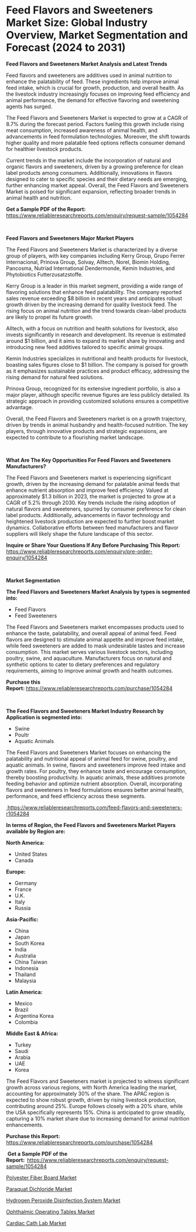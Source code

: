 <p><h1>Feed Flavors and Sweeteners Market Size: Global Industry Overview, Market Segmentation and Forecast (2024 to 2031)</h1></p><p><strong>Feed Flavors and Sweeteners Market Analysis and Latest Trends</strong></p>
<p><p>Feed flavors and sweeteners are additives used in animal nutrition to enhance the palatability of feed. These ingredients help improve animal feed intake, which is crucial for growth, production, and overall health. As the livestock industry increasingly focuses on improving feed efficiency and animal performance, the demand for effective flavoring and sweetening agents has surged.</p><p>The Feed Flavors and Sweeteners Market is expected to grow at a CAGR of 8.7% during the forecast period. Factors fueling this growth include rising meat consumption, increased awareness of animal health, and advancements in feed formulation technologies. Moreover, the shift towards higher quality and more palatable feed options reflects consumer demand for healthier livestock products.</p><p>Current trends in the market include the incorporation of natural and organic flavors and sweeteners, driven by a growing preference for clean label products among consumers. Additionally, innovations in flavors designed to cater to specific species and their dietary needs are emerging, further enhancing market appeal. Overall, the Feed Flavors and Sweeteners Market is poised for significant expansion, reflecting broader trends in animal health and nutrition.</p></p>
<p><strong>Get a Sample PDF of the Report:&nbsp;</strong> <a href="https://www.reliableresearchreports.com/enquiry/request-sample/1054284?utm_campaign=118&utm_medium=2&utm_source=Github&utm_content=ia&utm_term=07112024&utm_id=feed-flavors-and-sweeteners">https://www.reliableresearchreports.com/enquiry/request-sample/1054284</a></p>
<p>&nbsp;</p>
<p><strong>Feed Flavors and Sweeteners Major Market Players</strong></p>
<p><p>The Feed Flavors and Sweeteners Market is characterized by a diverse group of players, with key companies including Kerry Group, Grupo Ferrer Internacional, Prinova Group, Solvay, Alltech, Norel, Biomin Holding, Pancosma, Nutriad International Dendermonde, Kemin Industries, and Phytobiotics Futterzusatzstoffe. </p><p>Kerry Group is a leader in this market segment, providing a wide range of flavoring solutions that enhance feed palatability. The company reported sales revenue exceeding $8 billion in recent years and anticipates robust growth driven by the increasing demand for quality livestock feed. The rising focus on animal nutrition and the trend towards clean-label products are likely to propel its future growth.</p><p>Alltech, with a focus on nutrition and health solutions for livestock, also invests significantly in research and development. Its revenue is estimated around $1 billion, and it aims to expand its market share by innovating and introducing new feed additives tailored to specific animal groups.</p><p>Kemin Industries specializes in nutritional and health products for livestock, boasting sales figures close to $1 billion. The company is poised for growth as it emphasizes sustainable practices and product efficacy, addressing the rising demand for natural feed solutions.</p><p>Prinova Group, recognized for its extensive ingredient portfolio, is also a major player, although specific revenue figures are less publicly detailed. Its strategic approach in providing customized solutions ensures a competitive advantage.</p><p>Overall, the Feed Flavors and Sweeteners market is on a growth trajectory, driven by trends in animal husbandry and health-focused nutrition. The key players, through innovative products and strategic expansions, are expected to contribute to a flourishing market landscape.</p></p>
<p>&nbsp;</p>
<p><strong>What Are The Key Opportunities For Feed Flavors and Sweeteners Manufacturers?</strong></p>
<p><p>The Feed Flavors and Sweeteners market is experiencing significant growth, driven by the increasing demand for palatable animal feeds that enhance nutrient absorption and improve feed efficiency. Valued at approximately $1.3 billion in 2023, the market is projected to grow at a CAGR of 5.2% through 2030. Key trends include the rising adoption of natural flavors and sweeteners, spurred by consumer preference for clean label products. Additionally, advancements in flavor technology and heightened livestock production are expected to further boost market dynamics. Collaborative efforts between feed manufacturers and flavor suppliers will likely shape the future landscape of this sector.</p></p>
<p><strong>Inquire or Share Your Questions If Any Before Purchasing This Report:</strong> <a href="https://www.reliableresearchreports.com/enquiry/pre-order-enquiry/1054284?utm_campaign=118&utm_medium=2&utm_source=Github&utm_content=ia&utm_term=07112024&utm_id=feed-flavors-and-sweeteners">https://www.reliableresearchreports.com/enquiry/pre-order-enquiry/1054284</a></p>
<p>&nbsp;</p>
<p><strong>Market Segmentation</strong></p>
<p><strong>The Feed Flavors and Sweeteners Market Analysis by types is segmented into:</strong></p>
<p><ul><li>Feed Flavors</li><li>Feed Sweeteners</li></ul></p>
<p><p>The Feed Flavors and Sweeteners market encompasses products used to enhance the taste, palatability, and overall appeal of animal feed. Feed flavors are designed to stimulate animal appetite and improve feed intake, while feed sweeteners are added to mask undesirable tastes and increase consumption. This market serves various livestock sectors, including poultry, swine, and aquaculture. Manufacturers focus on natural and synthetic options to cater to dietary preferences and regulatory requirements, aiming to improve animal growth and health outcomes.</p></p>
<p><strong>Purchase this Report:&nbsp;</strong><a href="https://www.reliableresearchreports.com/purchase/1054284?utm_campaign=118&utm_medium=2&utm_source=Github&utm_content=ia&utm_term=07112024&utm_id=feed-flavors-and-sweeteners">https://www.reliableresearchreports.com/purchase/1054284</a></p>
<p>&nbsp;</p>
<p><strong>The Feed Flavors and Sweeteners Market Industry Research by Application is segmented into:</strong></p>
<p><ul><li>Swine</li><li>Poultr</li><li>Aquatic Animals</li></ul></p>
<p><p>The Feed Flavors and Sweeteners Market focuses on enhancing the palatability and nutritional appeal of animal feed for swine, poultry, and aquatic animals. In swine, flavors and sweeteners improve feed intake and growth rates. For poultry, they enhance taste and encourage consumption, thereby boosting productivity. In aquatic animals, these additives promote feeding behavior and optimize nutrient absorption. Overall, incorporating flavors and sweeteners in feed formulations ensures better animal health, performance, and feed efficiency across these segments.</p></p>
<p><a href="https://www.reliableresearchreports.com/feed-flavors-and-sweeteners-r1054284?utm_campaign=118&utm_medium=2&utm_source=Github&utm_content=ia&utm_term=07112024&utm_id=feed-flavors-and-sweeteners">&nbsp;https://www.reliableresearchreports.com/feed-flavors-and-sweeteners-r1054284</a></p>
<p><strong>In terms of Region, the Feed Flavors and Sweeteners Market Players available by Region are:</strong></p>
<p>
    <p> <strong> North America: </strong>
        <ul>
            <li>United States</li>
            <li>Canada</li>
        </ul>
        </p> 
    <p> <strong> Europe: </strong>
        <ul>
            <li>Germany</li>
            <li>France</li>
            <li>U.K.</li>
            <li>Italy</li>
            <li>Russia</li>
        </ul>
        </p> 
    <p> <strong> Asia-Pacific: </strong>
        <ul>
            <li>China</li>
            <li>Japan</li>
            <li>South Korea</li>
            <li>India</li>
            <li>Australia</li>
            <li>China Taiwan</li>
            <li>Indonesia</li>
            <li>Thailand</li>
            <li>Malaysia</li>
        </ul>
        </p> 
    <p> <strong> Latin America: </strong>
        <ul>
            <li>Mexico</li>
            <li>Brazil</li>
            <li>Argentina Korea</li>
            <li>Colombia</li>
        </ul>
        </p> 
    <p> <strong> Middle East & Africa: </strong>
        <ul>
            <li>Turkey</li>
            <li>Saudi</li>
            <li>Arabia</li>
            <li>UAE</li>
            <li>Korea</li>
        </ul>
    </p>
    </p>
<p><p>The Feed Flavors and Sweeteners market is projected to witness significant growth across various regions, with North America leading the market, accounting for approximately 30% of the share. The APAC region is expected to show robust growth, driven by rising livestock production, contributing around 25%. Europe follows closely with a 20% share, while the USA specifically represents 15%. China is anticipated to grow steadily, capturing a 10% market share due to increasing demand for animal nutrition enhancements.</p></p>
<p><strong>Purchase this Report: </strong><a href="https://www.reliableresearchreports.com/purchase/1054284?utm_campaign=118&utm_medium=2&utm_source=Github&utm_content=ia&utm_term=07112024&utm_id=feed-flavors-and-sweeteners">https://www.reliableresearchreports.com/purchase/1054284</a></p>
<p>&nbsp;<strong>Get a Sample PDF of the Report:&nbsp;&nbsp;</strong><a href="https://www.reliableresearchreports.com/enquiry/request-sample/1054284?utm_campaign=118&utm_medium=2&utm_source=Github&utm_content=ia&utm_term=07112024&utm_id=feed-flavors-and-sweeteners">https://www.reliableresearchreports.com/enquiry/request-sample/1054284</a></p>
<p><strong></strong></p>
<p><p><a href="https://github.com/knaufethaganye/Market-Research-Report-List-1/blob/main/polyester-fiber-board-market.md?utm_campaign=118&utm_medium=2&utm_source=Github&utm_content=ia&utm_term=07112024&utm_id=feed-flavors-and-sweeteners">Polyester Fiber Board Market</a></p><p><a href="https://github.com/leonidmsw5y/Market-Research-Report-List-1/blob/main/paraquat-dichloride-market.md?utm_campaign=118&utm_medium=2&utm_source=Github&utm_content=ia&utm_term=07112024&utm_id=feed-flavors-and-sweeteners">Paraquat Dichloride Market</a></p><p><a href="https://issuu.com/reportprime-2/docs/hydrogen-peroxide-disinfection-syst_ba9117a78c1667?utm_campaign=118&utm_medium=2&utm_source=Github&utm_content=ia&utm_term=07112024&utm_id=feed-flavors-and-sweeteners">Hydrogen Peroxide Disinfection System Market</a></p><p><a href="https://issuu.com/reportprime-2/docs/ophthalmic-operating-tables-market-_65be1e39d80cb4?utm_campaign=118&utm_medium=2&utm_source=Github&utm_content=ia&utm_term=07112024&utm_id=feed-flavors-and-sweeteners">Ophthalmic Operating Tables Market</a></p><p><a href="https://issuu.com/reportprime-2/docs/cardiac-cath-lab-market-size-2030.p_dd1e894aa46419?utm_campaign=118&utm_medium=2&utm_source=Github&utm_content=ia&utm_term=07112024&utm_id=feed-flavors-and-sweeteners">Cardiac Cath Lab Market</a></p></p>